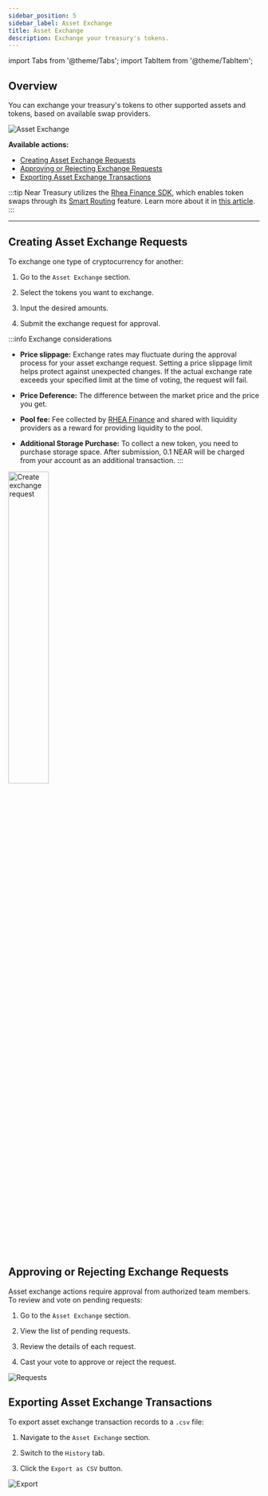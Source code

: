```yaml
---
sidebar_position: 5
sidebar_label: Asset Exchange
title: Asset Exchange
description: Exchange your treasury's tokens.
---
```

import Tabs from '@theme/Tabs';
import TabItem from '@theme/TabItem';

## Overview

You can exchange your treasury's tokens to other supported assets and tokens, based on available swap providers.

<div class="screenshot">

![Asset Exchange](/img/screens/asset-ex.png)

</div>

**Available actions:**

- [Creating Asset Exchange Requests](#creating-asset-exchange-requests)
- [Approving or Rejecting Exchange Requests](#approving-or-rejecting-exchange-requests)
- [Exporting Asset Exchange Transactions](#exporting-asset-exchange-transactions)

:::tip
Near Treasury utilizes the [Rhea Finance SDK](concepts/exchange.md), which enables token swaps through its [Smart Routing](concepts/exchange.md#rhea-auto-router) feature. Learn more about it in [this article](concepts/exchange.md).
:::

---

## Creating Asset Exchange Requests

To exchange one type of cryptocurrency for another:

1.  Go to the `Asset Exchange` section.
    
2.  Select the tokens you want to exchange.
    
3.  Input the desired amounts.
    
4.  Submit the exchange request for approval.

:::info Exchange considerations

- **Price slippage:** Exchange rates may fluctuate during the approval process for your asset exchange request.
  Setting a price slippage limit helps protect against unexpected changes. If the actual exchange rate exceeds your specified limit at the time of voting, the request will fail.

- **Price Deference:** The difference between the market price and the price you get.

- **Pool fee:** Fee collected by [RHEA Finance](concepts/exchange.md) and shared with liquidity providers as a reward for providing liquidity to the pool.

- **Additional Storage Purchase:** To collect a new token, you need to purchase storage space. After submission, 0.1 NEAR will be charged from your account as an additional transaction.
:::

<div class="screenshot">
<img src="/img/assets/create.png" width="40%" alt="Create exchange request" />
</div>


## Approving or Rejecting Exchange Requests

Asset exchange actions require approval from authorized team members. To review and vote on pending requests:

1.  Go to the `Asset Exchange` section.
    
2.  View the list of pending requests.
    
3.  Review the details of each request.
    
4.  Cast your vote to approve or reject the request.

<div class="screenshot">

![Requests](/img/assets/approve.png)

</div>

## Exporting Asset Exchange Transactions

To export asset exchange transaction records to a `.csv` file:

1.  Navigate to the `Asset Exchange` section.
    
2.  Switch to the `History` tab.
    
3.  Click the `Export as CSV` button.


<div class="screenshot">

![Export](/img/assets/csv-export.png)

</div>
